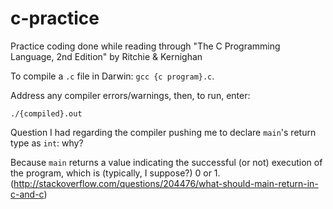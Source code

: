 # c-practice
Practice coding done while reading through "The C Programming Language, 2nd Edition" by Ritchie &amp; Kernighan

To compile a `.c` file in Darwin: `gcc {c program}.c`.

Address any compiler errors/warnings, then, to run, enter:

`./{compiled}.out`

Question I had regarding the compiler pushing me to declare `main`'s return type as `int`: why?

Because `main` returns a value indicating the successful (or not) execution of the program, which is (typically, I suppose?) 0 or 1.
(http://stackoverflow.com/questions/204476/what-should-main-return-in-c-and-c)
